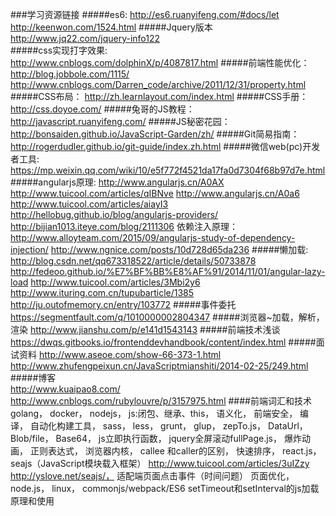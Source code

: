 ###学习资源链接
#####es6:
    http://es6.ruanyifeng.com/#docs/let
    http://keenwon.com/1524.html
#####Jquery版本    
    http://www.jq22.com/jquery-info122  
#####css实现打字效果:    
    http://www.cnblogs.com/dolphinX/p/4087817.html
#####前端性能优化：
    http://blog.jobbole.com/1115/
    http://www.cnblogs.com/Darren_code/archive/2011/12/31/property.html
#####CSS布局：
    http://zh.learnlayout.com/index.html
#####CSS手册：
    http://css.doyoe.com/
#####兔哥的JS教程：
    http://javascript.ruanyifeng.com/
#####JS秘密花园：
    http://bonsaiden.github.io/JavaScript-Garden/zh/
#####Git简易指南：
    http://rogerdudler.github.io/git-guide/index.zh.html
#####微信web(pc)开发者工具:
    https://mp.weixin.qq.com/wiki/10/e5f772f4521da17fa0d7304f68b97d7e.html
#####angularjs原理:
    http://www.angularjs.cn/A0AX
    http://www.tuicool.com/articles/qIBNve
    http://www.angularjs.cn/A0a6
    http://www.tuicool.com/articles/aiayI3
    http://hellobug.github.io/blog/angularjs-providers/
    http://bijian1013.iteye.com/blog/2111306
    依赖注入原理：
        http://www.alloyteam.com/2015/09/angularjs-study-of-dependency-injection/
        http://www.ngnice.com/posts/10d728d65da236
#####懒加载:
    http://blog.csdn.net/qq673318522/article/details/50733878
    http://fedeoo.github.io/%E7%BF%BB%E8%AF%91/2014/11/01/angular-lazy-load
    http://www.tuicool.com/articles/3Mbi2y6
    http://www.ituring.com.cn/tupubarticle/1385
    http://ju.outofmemory.cn/entry/103772
#####事件委托
    https://segmentfault.com/q/1010000002804347
#####浏览器~加载，解析，渲染 
    http://www.jianshu.com/p/e141d1543143
#####前端技术浅谈    
    https://dwqs.gitbooks.io/frontenddevhandbook/content/index.html
#####面试资料
    http://www.aseoe.com/show-66-373-1.html
    http://www.zhufengpeixun.cn/JavaScriptmianshiti/2014-02-25/249.html
#####博客    
    http://www.kuaipao8.com/
    http://www.cnblogs.com/rubylouvre/p/3157975.html
####前端词汇和技术
    golang，
    docker，
    nodejs，
	js:闭包、继承、this，
	语义化，
	前端安全，
	编译，
	自动化构建工具，
	sass，
	less，
	grunt，
	glup，
	zepTo.js，
    DataUrl，
    Blob/file，
    Base64，
    js立即执行函数，
    jquery全屏滚动fullPage.js，
    爆炸动画，
    正则表达式，
    浏览器内核，
    callee 和caller的区别，
    快速排序，
    react.js，
    seajs（JavaScript模块载入框架）
		http://www.tuicool.com/articles/3uIZzy
		http://yslove.net/seajs/，
    适配端页面点击事件（时间问题）
    页面优化，
    node.js，
    linux，
    commonjs/webpack/ES6
    setTimeout和setInterval的js加载原理和使用